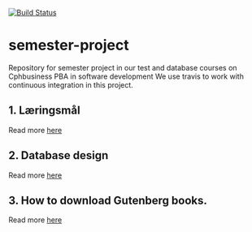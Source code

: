 [![Build Status](https://travis-ci.org/hilleer/semester-project.svg?branch=master)](https://travis-ci.org/hilleer/semester-project)

# semester-project
Repository for semester project in our test and database courses on Cphbusiness PBA in software development
We use travis to work with continuous integration in this project. 


## 1. Læringsmål

Read more [here](https://github.com/hilleer/semester-project/wiki/L%C3%A6ringsm%C3%A5l)

## 2. Database design

Read more [here](https://github.com/hilleer/semester-project/wiki/Database-design)

## 3. How to download Gutenberg books. 

Read more [here](https://github.com/hilleer/semester-project/wiki/GUIDE:-How-to-Download-Gutenberg-Books)




